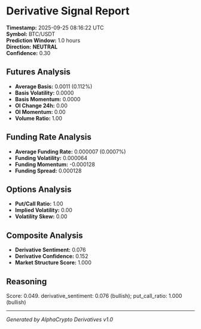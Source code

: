 # Derivative Signal Report

**Timestamp:** 2025-09-25 08:16:22 UTC  
**Symbol:** BTC/USDT  
**Prediction Window:** 1.0 hours  
**Direction:** **NEUTRAL**  
**Confidence:** 0.30

## Futures Analysis
- **Average Basis:** 0.0011 (0.112%)
- **Basis Volatility:** 0.0000
- **Basis Momentum:** 0.0000
- **OI Change 24h:** 0.00
- **OI Momentum:** 0.00
- **Volume Ratio:** 1.00

## Funding Rate Analysis
- **Average Funding Rate:** 0.000007 (0.0007%)
- **Funding Volatility:** 0.000064
- **Funding Momentum:** -0.000128
- **Funding Spread:** 0.000128

## Options Analysis
- **Put/Call Ratio:** 1.00
- **Implied Volatility:** 0.00
- **Volatility Skew:** 0.00

## Composite Analysis
- **Derivative Sentiment:** 0.076
- **Derivative Confidence:** 0.152
- **Market Structure Score:** 1.000

## Reasoning
Score: 0.049. derivative_sentiment: 0.076 (bullish); put_call_ratio: 1.000 (bullish)

---
*Generated by AlphaCrypto Derivatives v1.0*
